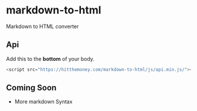 # markdown-to-html
Markdown to HTML converter

## Api

Add this to the **bottom** of your body.
```js
<script src="https://hitthemoney.com/markdown-to-html/js/api.min.js/"></script>
```

## Coming Soon

* More markdown Syntax
